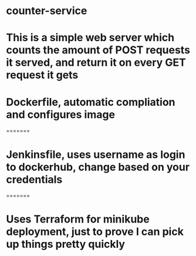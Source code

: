 # counter-service
This is a simple web server which counts the amount of POST requests it served, and return it on every GET request it gets
=======
# Dockerfile, automatic compliation and configures image
=======
# Jenkinsfile, uses username as login to dockerhub, change based on your credentials 
=======
# Uses Terraform for minikube deployment, just to prove I can pick up things pretty quickly

